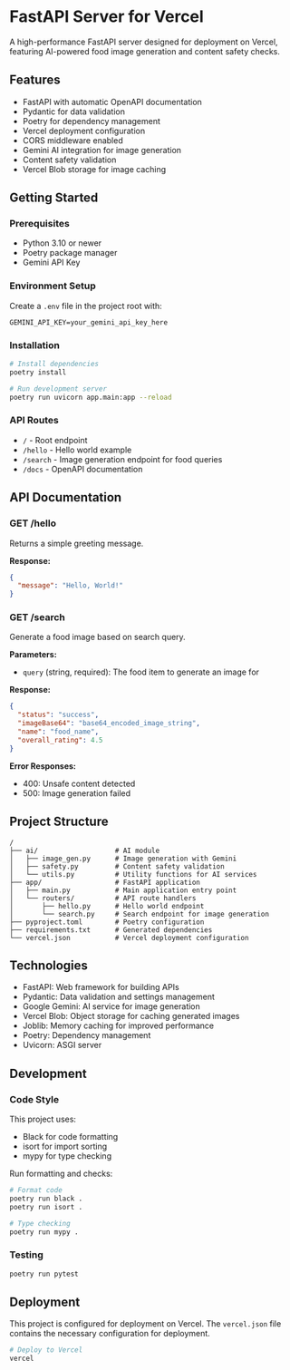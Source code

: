 # FastAPI Server for Vercel

A high-performance FastAPI server designed for deployment on Vercel, featuring AI-powered food image generation and content safety checks.

## Features

- FastAPI with automatic OpenAPI documentation
- Pydantic for data validation
- Poetry for dependency management
- Vercel deployment configuration
- CORS middleware enabled
- Gemini AI integration for image generation
- Content safety validation
- Vercel Blob storage for image caching

## Getting Started

### Prerequisites

- Python 3.10 or newer
- Poetry package manager
- Gemini API Key

### Environment Setup

Create a `.env` file in the project root with:

```
GEMINI_API_KEY=your_gemini_api_key_here
```

### Installation

```bash
# Install dependencies
poetry install

# Run development server
poetry run uvicorn app.main:app --reload
```

### API Routes

- `/` - Root endpoint
- `/hello` - Hello world example
- `/search` - Image generation endpoint for food queries
- `/docs` - OpenAPI documentation

## API Documentation

### GET /hello

Returns a simple greeting message.

**Response:**
```json
{
  "message": "Hello, World!"
}
```

### GET /search

Generate a food image based on search query.

**Parameters:**
- `query` (string, required): The food item to generate an image for

**Response:**
```json
{
  "status": "success",
  "imageBase64": "base64_encoded_image_string",
  "name": "food_name",
  "overall_rating": 4.5
}
```

**Error Responses:**
- 400: Unsafe content detected
- 500: Image generation failed

## Project Structure

```
/
├── ai/                   # AI module
│   ├── image_gen.py      # Image generation with Gemini
│   ├── safety.py         # Content safety validation
│   └── utils.py          # Utility functions for AI services
├── app/                  # FastAPI application
│   ├── main.py           # Main application entry point
│   └── routers/          # API route handlers
│       ├── hello.py      # Hello world endpoint
│       └── search.py     # Search endpoint for image generation
├── pyproject.toml        # Poetry configuration
├── requirements.txt      # Generated dependencies
└── vercel.json           # Vercel deployment configuration
```

## Technologies

- FastAPI: Web framework for building APIs
- Pydantic: Data validation and settings management
- Google Gemini: AI service for image generation
- Vercel Blob: Object storage for caching generated images
- Joblib: Memory caching for improved performance
- Poetry: Dependency management
- Uvicorn: ASGI server

## Development

### Code Style

This project uses:
- Black for code formatting
- isort for import sorting
- mypy for type checking

Run formatting and checks:

```bash
# Format code
poetry run black .
poetry run isort .

# Type checking
poetry run mypy .
```

### Testing

```bash
poetry run pytest
```

## Deployment

This project is configured for deployment on Vercel. The `vercel.json` file contains the necessary configuration for deployment.

```bash
# Deploy to Vercel
vercel
```